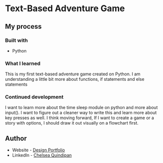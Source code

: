 # Text-Based Adventure Game

## My process

### Built with

- Python

### What I learned
This is my first text-based adventure game created on Python. I am understanding a little bit more about functions, if statements and else statements


### Continued development
I want to learn more about the time sleep module on python and more about input(). I want to figure out a cleaner way to write this and learn more about key presses as well. I think moving forward, If I want to create a game or a story with options, I should draw it out visually on a flowchart first. 


## Author

- Website - [Design Portfolio](https://chelseaquindipan.ca/)
- LinkedIn - [Chelsea Quindipan](https://www.linkedin.com/in/chelsea-quindipan/)

